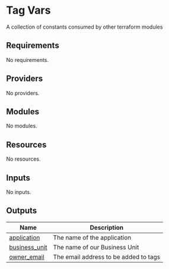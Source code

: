 # Tag Vars

A collection of constants consumed by other terraform modules

<!-- BEGIN_TF_DOCS -->
## Requirements

No requirements.

## Providers

No providers.

## Modules

No modules.

## Resources

No resources.

## Inputs

No inputs.

## Outputs

| Name | Description |
|------|-------------|
| <a name="output_application"></a> [application](#output\_application) | The name of the application |
| <a name="output_business_unit"></a> [business\_unit](#output\_business\_unit) | The name of our Business Unit |
| <a name="output_owner_email"></a> [owner\_email](#output\_owner\_email) | The email address to be added to tags |
<!-- END_TF_DOCS -->
